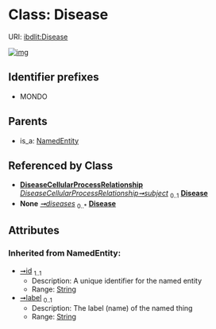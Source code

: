 
# Class: Disease




URI: [ibdlit:Disease](http://w3id.org/ontogpt/ibd_literature/Disease)


[![img](https://yuml.me/diagram/nofunky;dir:TB/class/[NamedEntity],[DiseaseCellularProcessRelationship],[DiseaseCellularProcessRelationship]-%20subject%200..1>[Disease&#124;id(i):string;label(i):string%20%3F],[IBDAnnotations]-%20diseases%200..*>[Disease],[NamedEntity]^-[Disease],[IBDAnnotations])](https://yuml.me/diagram/nofunky;dir:TB/class/[NamedEntity],[DiseaseCellularProcessRelationship],[DiseaseCellularProcessRelationship]-%20subject%200..1>[Disease&#124;id(i):string;label(i):string%20%3F],[IBDAnnotations]-%20diseases%200..*>[Disease],[NamedEntity]^-[Disease],[IBDAnnotations])

## Identifier prefixes

 * MONDO

## Parents

 *  is_a: [NamedEntity](NamedEntity.md)

## Referenced by Class

 *  **[DiseaseCellularProcessRelationship](DiseaseCellularProcessRelationship.md)** *[DiseaseCellularProcessRelationship➞subject](DiseaseCellularProcessRelationship_subject.md)*  <sub>0..1</sub>  **[Disease](Disease.md)**
 *  **None** *[➞diseases](iBDAnnotations__diseases.md)*  <sub>0..\*</sub>  **[Disease](Disease.md)**

## Attributes


### Inherited from NamedEntity:

 * [➞id](namedEntity__id.md)  <sub>1..1</sub>
     * Description: A unique identifier for the named entity
     * Range: [String](types/String.md)
 * [➞label](namedEntity__label.md)  <sub>0..1</sub>
     * Description: The label (name) of the named thing
     * Range: [String](types/String.md)
